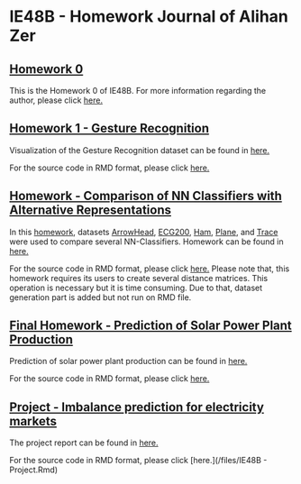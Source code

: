 # IE48B - Homework Journal of Alihan Zer

## [Homework 0](/files/AlihanZer.md)

This is the Homework 0 of IE48B. For more information regarding the author, please click [here.](/files/AlihanZer.md)

## [Homework 1 - Gesture Recognition](/files/ie48b_hw1_1.html)

Visualization of the Gesture Recognition dataset can be found in [here.](/files/ie48b_hw1_1.html)

For the source code in RMD format, please click [here.](/files/ie48b_hw1_1.Rmd)

## [Homework - Comparison of NN Classifiers with Alternative Representations](/files/IE48B-HW3.html)

In this [homework](/files/IE48B-HW3.html), datasets [ArrowHead](http://www.timeseriesclassification.com/description.php?Dataset=ArrowHead), [ECG200](http://www.timeseriesclassification.com/description.php?Dataset=ECG200), [Ham](http://www.timeseriesclassification.com/description.php?Dataset=Ham), [Plane](http://www.timeseriesclassification.com/description.php?Dataset=Plane), and [Trace](http://www.timeseriesclassification.com/description.php?Dataset=Trace) were used to compare several NN-Classifiers. Homework can be found in [here.](/files/IE48B-HW3.html)

For the source code in RMD format, please click [here.](/files/IE48B-HW3.Rmd) 
Please note that, this homework requires its users to create several distance matrices. This operation is necessary but it is time consuming. Due to that, dataset generation part is added but not run on RMD file.

## [Final Homework - Prediction of Solar Power Plant Production](/files/ie48b_final.html)

Prediction of solar power plant production can be found in [here.](/files/ie48b_final.html)

For the source code in RMD format, please click [here.](/files/ie48b_final.Rmd)

## [Project - Imbalance prediction for electricity markets](/files/IE48B---Project.html)

The project report can be found in [here.](/files/IE48B---Project.html)

For the source code in RMD format, please click [here.](/files/IE48B - Project.Rmd) 
